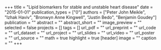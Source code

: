 +++
title = "Lipid biomarkers for stable and unstable heart disease"
date = "2015-01-01"
publication_types = ["0"]
authors = ["Peter John Meikle", "Izhak Haviv", "Bronwyn Anne Kingwell", "Justin Bedo", "Benjamin Goudey"]
publication = ""
abstract = ""
abstract_short = ""
image_preview = ""
selected = false
projects = []
tags = []
url_pdf = ""
url_preprint = ""
url_code = ""
url_dataset = ""
url_project = ""
url_slides = ""
url_video = ""
url_poster = ""
url_source = ""
math = true
highlight = true
[header]
image = ""
caption = ""
+++

